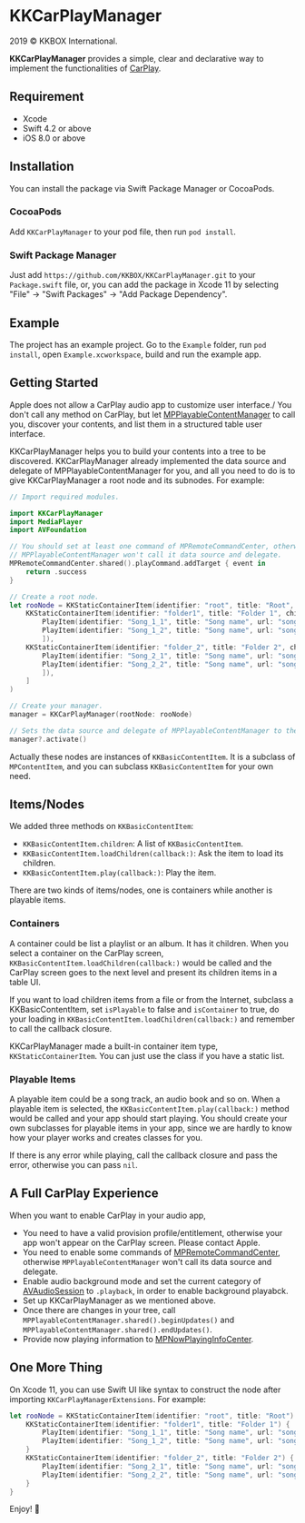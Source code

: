 # KKCarPlayManager

2019 © KKBOX International.

**KKCarPlayManager** provides a simple, clear and declarative way to implement
the functionalities of [CarPlay](https://www.apple.com/ios/carplay/).

## Requirement

- Xcode
- Swift 4.2 or above
- iOS 8.0 or above

## Installation

You can install the package via Swift Package Manager or CocoaPods.

### CocoaPods

Add `KKCarPlayManager` to your pod file, then run `pod install`.

### Swift Package Manager

Just add `https://github.com/KKBOX/KKCarPlayManager.git` to your `Package.swift`
file, or, you can add the package in Xcode 11 by selecting "File" -> "Swift
Packages" -> "Add Package Dependency".

## Example

The project has an example project. Go to the `Example` folder, run `pod install`,
open `Example.xcworkspace`, build and run the example app.

## Getting Started

Apple does not allow a CarPlay audio app to customize user interface./ You don't
call any method on CarPlay, but let
[MPPlayableContentManager](https://developer.apple.com/documentation/mediaplayer/mpplayablecontentmanager)
to call you, discover your contents, and list them in a structured table user
interface.

KKCarPlayManager helps you to build your contents into a tree to be discovered.
KKCarPlayManager already implemented the data source and delegate of
MPPlayableContentManager for you, and all you need to do is to give
KKCarPlayManager a root node and its subnodes. For example:

``` swift
// Import required modules.

import KKCarPlayManager
import MediaPlayer
import AVFoundation

// You should set at least one command of MPRemoteCommandCenter, otherwise
// MPPlayableContentManager won't call it data source and delegate.
MPRemoteCommandCenter.shared().playCommand.addTarget { event in
    return .success
}

// Create a root node.
let rooNode = KKStaticContainerItem(identifier: "root", title: "Root", children: [
    KKStaticContainerItem(identifier: "folder1", title: "Folder 1", children: [
        PlayItem(identifier: "Song_1_1", title: "Song name", url: "song URL..."),
        PlayItem(identifier: "Song_1_2", title: "Song name", url: "song URL..."),
        ]),
    KKStaticContainerItem(identifier: "folder_2", title: "Folder 2", children: [
        PlayItem(identifier: "Song_2_1", title: "Song name", url: "song URL..."),
        PlayItem(identifier: "Song_2_2", title: "Song name", url: "song URL...")
        ]),
    ]
)

// Create your manager.
manager = KKCarPlayManager(rootNode: rooNode)

// Sets the data source and delegate of MPPlayableContentManager to the manager.
manager?.activate()
```

Actually these nodes are  instances of `KKBasicContentItem`. It is a subclass of
`MPContentItem`, and you can subclass `KKBasicContentItem` for your own need.

## Items/Nodes

We added three methods on `KKBasicContentItem`:

- `KKBasicContentItem.children`: A list of `KKBasicContentItem`.
- `KKBasicContentItem.loadChildren(callback:)`: Ask the item to load its children.
- `KKBasicContentItem.play(callback:)`: Play the item.

There are two kinds of items/nodes, one is containers while another is playable
items.

### Containers

A container could be list a playlist or an album. It has it children. When you
select a container on the CarPlay screen,
`KKBasicContentItem.loadChildren(callback:)` would be called and the CarPlay
screen goes to the next level and present its children items in a table UI.

If you want to load children items from a file or from the Internet, subclass a
KKBasicContentItem, set `isPlayable` to false and `isContainer` to true, do your
loading in `KKBasicContentItem.loadChildren(callback:)` and remember to call the
callback closure.

KKCarPlayManager made a built-in container item type, `KKStaticContainerItem`. You
can just use the class if you have a static list.

### Playable Items

A playable item could be a song track, an audio book and so on. When a playable
item is selected, the `KKBasicContentItem.play(callback:)` method would be
called and your app should start playing. You should create your own subclasses
for playable items in your app, since we are hardly to know how your player
works and creates classes for you.

If there is any error while playing, call the callback closure and pass the
error, otherwise you can pass `nil`.

## A Full CarPlay Experience

When you want to enable CarPlay in your audio app,

- You need to have a valid provision profile/entitlement, otherwise your app
  won't appear on the CarPlay screen. Please contact Apple.
- You need to enable some commands of [MPRemoteCommandCenter](https://developer.apple.com/documentation/mediaplayer/mpnowplayinginfocenter), otherwise
  `MPPlayableContentManager` won't call its data source and delegate.
- Enable audio background mode and set the current category of [AVAudioSession](https://developer.apple.com/documentation/avfoundation/avaudiosession)
  to `.playback`, in order to enable background playabck.
- Set up KKCarPlayManager as we mentioned above.
- Once there are changes in your tree, call `MPPlayableContentManager.shared().beginUpdates()` and
  `MPPlayableContentManager.shared().endUpdates()`.
- Provide now playing information to [MPNowPlayingInfoCenter](https://developer.apple.com/documentation/mediaplayer/mpnowplayinginfocenter).

## One More Thing

On Xcode 11, you can use Swift UI like syntax to construct the node after
importing `KKCarPlayManagerExtensions`. For example:

``` swift
let rooNode = KKStaticContainerItem(identifier: "root", title: "Root") {
    KKStaticContainerItem(identifier: "folder1", title: "Folder 1") {
        PlayItem(identifier: "Song_1_1", title: "Song name", url: "song URL...")
        PlayItem(identifier: "Song_1_2", title: "Song name", url: "song URL...")
    }
    KKStaticContainerItem(identifier: "folder_2", title: "Folder 2") {
        PlayItem(identifier: "Song_2_1", title: "Song name", url: "song URL...")
        PlayItem(identifier: "Song_2_2", title: "Song name", url: "song URL...")
    }
}
```

Enjoy! 🚗
